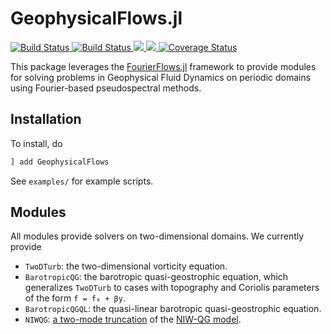 # GeophysicalFlows.jl

<p align="left">
    <a href="https://travis-ci.org/FourierFlows/GeophysicalFlows.jl">
        <img src="https://travis-ci.org/FourierFlows/GeophysicalFlows.jl.svg?branch=master" title="Build Status">
    </a>
    <a href="https://ci.appveyor.com/project/navidcy/geophysicalflows-jl">
        <img src="https://ci.appveyor.com/api/projects/status/7c5f4wfckq5gb6qv?svg=true" title="Build Status">
    </a>
    <a href="https://GeophysicalFlows.github.io/GeophysicalFlows.jl/stable/">
        <img src="https://img.shields.io/badge/docs-stable-blue.svg">
    </a>
    <a href="https://fourierflows.github.io/GeophysicalFlows.jl/latest/">
        <img src="https://img.shields.io/badge/docs-latest-blue.svg">
    </a>
    <a href='https://coveralls.io/github/FourierFlows/GeophysicalFlows.jl?branch=master'><img src='https://coveralls.io/repos/github/FourierFlows/GeophysicalFlows.jl/badge.svg?branch=master' alt='Coverage Status' /></a>
</p>
    
This package leverages the [FourierFlows.jl]() framework to provide modules for solving problems in
Geophysical Fluid Dynamics on periodic domains using Fourier-based pseudospectral methods.

## Installation

To install, do
```julia
] add GeophysicalFlows
```

See `examples/` for example scripts.

## Modules

All modules provide solvers on two-dimensional domains. We currently provide

* `TwoDTurb`: the two-dimensional vorticity equation.
* `BarotropicQG`: the barotropic quasi-geostrophic equation, which generalizes `TwoDTurb` to cases with topography and Coriolis parameters of the form `f = f₀ + βy`.
* `BarotropicQGQL`: the quasi-linear barotropic quasi-geostrophic equation.
* `NIWQG`: [a two-mode truncation][WY16] of the [NIW-QG model][XV15].


[FourierFlows.jl]: https://github.com/FourierFlows/FourierFlows.jl
[two-mode truncation]: https://www.cambridge.org/core/journals/journal-of-fluid-mechanics/article/stimulated-generation-extraction-of-energy-from-balanced-flow-by-nearinertial-waves/900227E2C12AA98ECEBBE64F4FF21C43
[XV15]: https://www.cambridge.org/core/journals/journal-of-fluid-mechanics/article/generalisedlagrangianmean-model-of-the-interactions-between-nearinertial-waves-and-mean-flow/C4FB1C5ABFBAC3A39B52DDC10F4C723F
[WY16]: https://www.cambridge.org/core/journals/journal-of-fluid-mechanics/article/threecomponent-model-for-the-coupled-evolution-of-nearinertial-waves-quasigeostrophic-flow-and-the-nearinertial-second-harmonic/4F2E61BDD531DEA02D24FBE9A2617DAB 
